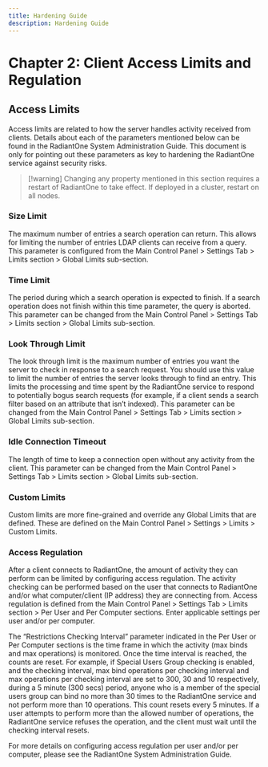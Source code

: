 ```yaml
---
title: Hardening Guide
description: Hardening Guide
---
```


# Chapter 2: Client Access Limits and Regulation

## Access Limits

Access limits are related to how the server handles activity received from clients. Details about each of the parameters mentioned below can be found in the RadiantOne System Administration Guide. This document is only for pointing out these parameters as key to hardening the RadiantOne service against security risks.

>[!warning] Changing any property mentioned in this section requires a restart of RadiantOne to take effect. If deployed in a cluster, restart on all nodes.

### Size Limit

The maximum number of entries a search operation can return. This allows for limiting the
number of entries LDAP clients can receive from a query. This parameter is configured from the
Main Control Panel > Settings Tab > Limits section > Global Limits sub-section.

### Time Limit

The period during which a search operation is expected to finish. If a search operation does not
finish within this time parameter, the query is aborted. This parameter can be changed from the
Main Control Panel > Settings Tab > Limits section > Global Limits sub-section.

### Look Through Limit

The look through limit is the maximum number of entries you want the server to check in
response to a search request. You should use this value to limit the number of entries the server
looks through to find an entry. This limits the processing and time spent by the RadiantOne
service to respond to potentially bogus search requests (for example, if a client sends a search
filter based on an attribute that isn’t indexed). This parameter can be changed from the Main
Control Panel > Settings Tab > Limits section > Global Limits sub-section.

### Idle Connection Timeout

The length of time to keep a connection open without any activity from the client. This
parameter can be changed from the Main Control Panel > Settings Tab > Limits section > Global Limits sub-section.

### Custom Limits

Custom limits are more fine-grained and override any Global Limits that are defined. These are
defined on the Main Control Panel > Settings > Limits > Custom Limits.

### Access Regulation

After a client connects to RadiantOne, the amount of activity they can perform can be limited by
configuring access regulation. The activity checking can be performed based on the user that
connects to RadiantOne and/or what computer/client (IP address) they are connecting from.
Access regulation is defined from the Main Control Panel > Settings Tab > Limits section >
Per User and Per Computer sections. Enter applicable settings per user and/or per computer.


The “Restrictions Checking Interval” parameter indicated in the Per User or Per Computer
sections is the time frame in which the activity (max binds and max operations) is monitored.
Once the time interval is reached, the counts are reset. For example, if Special Users Group
checking is enabled, and the checking interval, max bind operations per checking interval and
max operations per checking interval are set to 300, 30 and 10 respectively, during a 5 minute
(300 secs) period, anyone who is a member of the special users group can bind no more than
30 times to the RadiantOne service and not perform more than 10 operations. This count resets
every 5 minutes. If a user attempts to perform more than the allowed number of operations, the
RadiantOne service refuses the operation, and the client must wait until the checking interval
resets.

For more details on configuring access regulation per user and/or per computer, please see the RadiantOne System Administration Guide.